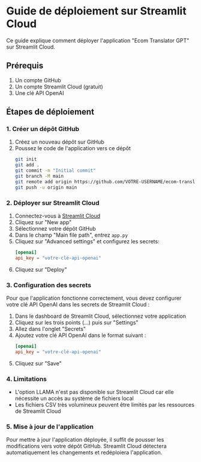 # Guide de déploiement sur Streamlit Cloud

Ce guide explique comment déployer l'application "Ecom Translator GPT" sur Streamlit Cloud.

## Prérequis

1. Un compte GitHub
2. Un compte Streamlit Cloud (gratuit)
3. Une clé API OpenAI

## Étapes de déploiement

### 1. Créer un dépôt GitHub

1. Créez un nouveau dépôt sur GitHub
2. Poussez le code de l'application vers ce dépôt
   ```bash
   git init
   git add .
   git commit -m "Initial commit"
   git branch -M main
   git remote add origin https://github.com/VOTRE-USERNAME/ecom-translator-gpt.git
   git push -u origin main
   ```

### 2. Déployer sur Streamlit Cloud

1. Connectez-vous à [Streamlit Cloud](https://streamlit.io/cloud)
2. Cliquez sur "New app"
3. Sélectionnez votre dépôt GitHub
4. Dans le champ "Main file path", entrez `app.py`
5. Cliquez sur "Advanced settings" et configurez les secrets:
   ```toml
   [openai]
   api_key = "votre-clé-api-openai"
   ```
6. Cliquez sur "Deploy"

### 3. Configuration des secrets

Pour que l'application fonctionne correctement, vous devez configurer votre clé API OpenAI dans les secrets de Streamlit Cloud :

1. Dans le dashboard de Streamlit Cloud, sélectionnez votre application
2. Cliquez sur les trois points (...) puis sur "Settings"
3. Allez dans l'onglet "Secrets"
4. Ajoutez votre clé API OpenAI dans le format suivant :
   ```toml
   [openai]
   api_key = "votre-clé-api-openai"
   ```
5. Cliquez sur "Save"

### 4. Limitations

- L'option LLAMA n'est pas disponible sur Streamlit Cloud car elle nécessite un accès au système de fichiers local
- Les fichiers CSV très volumineux peuvent être limités par les ressources de Streamlit Cloud

### 5. Mise à jour de l'application

Pour mettre à jour l'application déployée, il suffit de pousser les modifications vers votre dépôt GitHub. Streamlit Cloud détectera automatiquement les changements et redéploiera l'application.
